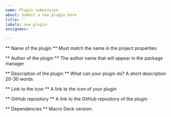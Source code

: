```yaml
---
name: Plugin submission
about: Submit a new plugin here
title: ''
labels: new plugin
assignees: ''

---
```


** Name of the plugin **
Must match the name in the project properties

** Author of the plugin **
The author name that will appear in the package manager

** Description of the plugin **
What can your plugin do? A short description 20-30 words

** Link to the icon **
A link to the icon of your plugin

** GitHub repository **
A link to the GitHub repository of the plugin

** Dependencies **
Macro Deck version:
